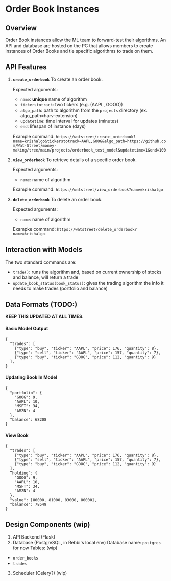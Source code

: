 # Order Book Instances

## Overview
Order Book instances allow the ML team to forward-test their algorithms. An API and database are hosted on the PC that allows members to create instances of Order Books and tie specific algorithms to trade on them.

## API Features
1. **`create_orderbook`**
    To create an order book.

    Expected arguments:
    - `name`: **unique** name of algorithm
    - `tickerstotrack`: two tickers (e.g. (AAPL, GOOG))
    - `algo_path`: path to algorithm from the `projects` directory (ex. algo_path=harv-extension)
    - `updatetime`: time interval for updates (minutes)
    - `end`: lifespan of instance (days)

    Example command: `https://watstreet/create_orderbook?name=krishalgo&tickerstotrack=AAPL,GOOG&algo_path=https://github.com/Wat-Street/money-making/tree/main/projects/orderbook_test_model&updatetime=1&end=100`

2. **`view_orderbook`**
    To retrieve details of a specific order book.

    Expected arguments:
    - `name`: name of algorithm

    Example command: `https://watstreet/view_orderbook?name=krishalgo`

3. **`delete_orderbook`**
    To delete an order book.

    Expected arguments:
    - `name`: name of algorithm
  
    Exampke command: `https://watstreet/delete_orderbook?name=krishalgo`

## Interaction with Models
The two standard commands are:
- `trade()`: runs the algorithm and, based on current ownership of stocks and balance, will return a trade
- `update_book_status(book_status)`: gives the trading algorithm the info it needs to make trades (portfolio and balance)

## Data Formats (TODO:)
**KEEP THIS UPDATED AT ALL TIMES.** 
#### Basic Model Output
```
{
  "trades": [
    {"type": "buy", "ticker": "AAPL", "price": 176, "quantity": 8},
    {"type": "sell", "ticker": "AAPL", "price": 157, "quantity": 7},
    {"type": "buy", "ticker": "GOOG", "price": 112, "quantity": 9}
  ],
}
```
#### Updating Book In Model
```
{
  "portfolio": {
    "GOOG": 9,
    "AAPL": 10,
    "MSFT": 34,
    "AMZN": 4
  },
  "balance": 68208
}

```

#### View Book
```
{
  "trades": [
    {"type": "buy", "ticker": "AAPL", "price": 176, "quantity": 8},
    {"type": "sell", "ticker": "AAPL", "price": 157, "quantity": 7},
    {"type": "buy", "ticker": "GOOG", "price": 112, "quantity": 9}
  ],
  “holding”: {
    "GOOG": 9,
    "AAPL": 10,
    "MSFT": 34,
    "AMZN": 4
  }.
  "value": [80000, 81000, 83000, 80000],
  "balance": 78549
}
```

## Design Components (wip)
1. API Backend (Flask)
2. Database (PostgreSQL, in Rebbi's local env)
Database name: `postgres` for now
Tables: (wip)
- `order_books`
- `trades`
3. Scheduler (Celery?) (wip)






